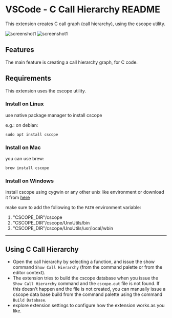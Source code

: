 # VSCode - C Call Hierarchy README
This extension creates C call graph (call hierarchy), using the cscope utility.

![screenshot1](https://github.com/abdalmoniem/C-Call-Hierarchy/raw/master/media/screenshot1.png) ![screenshot1](https://github.com/abdalmoniem/C-Call-Hierarchy/raw/master/media/screenshot2.png)

## Features
The main feature is creating a call hierarchy graph, for C code.

## Requirements
This extension uses the cscope utility.

### Install on Linux
use native package manager to install cscope

e.g.: on debian:
```shell
sudo apt install cscope
```

### Install on Mac
you can use brew:

```shell
brew install cscope
```

### Install on Windows
install cscope using cygwin or any other unix like environment or download it from [here](https://github.com/abdalmoniem/C-Call-Hierarchy/releases/download/1.5.0/cscope.zip)

make sure to add the following to the `PATH` environment variable:
1. "CSCOPE_DIR"/cscope
2. "CSCOPE_DIR"/cscope/UnxUtils/bin
3. "CSCOPE_DIR"/cscope/UnxUtils/usr/local/wbin

-----------------------------------------------------------------------------------------------------------

## Using C Call Hierarchy
* Open the call hierarchy by selecting a function, and issue the show command `Show Call Hierarchy` (from the command palette or from the editor context).
* The extension tries to build the cscope database when you issue the `Show Call Hierarchy` command and the `cscope.out` file is not found. If this doesn't happen and the file is not created, you can manually issue a cscope data base build from the command palette using the command `Build Database`.
* explore extension settings to configure how the extension works as you like.

